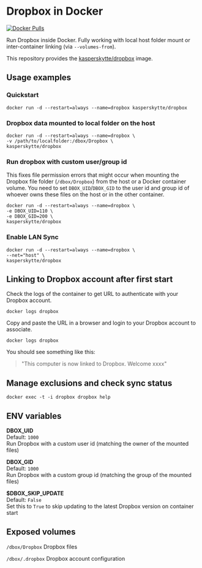 # Dropbox in Docker

[![Docker Pulls](https://img.shields.io/docker/pulls/kasperskytte/dropbox)][hub]

[hub]: https://hub.docker.com/r/kasperskytte/dropbox

Run Dropbox inside Docker. Fully working with local host folder mount or inter-container linking (via `--volumes-from`).

This repository provides the [kasperskytte/dropbox](https://registry.hub.docker.com/u/kasperskytte/dropbox/) image.

## Usage examples

### Quickstart

    docker run -d --restart=always --name=dropbox kasperskytte/dropbox

### Dropbox data mounted to local folder on the host

    docker run -d --restart=always --name=dropbox \
    -v /path/to/localfolder:/dbox/Dropbox \
    kasperskytte/dropbox

### Run dropbox with custom user/group id
This fixes file permission errors that might occur when mounting the Dropbox file folder (`/dbox/Dropbox`) from the host or a Docker container volume. You need to set `DBOX_UID`/`DBOX_GID` to the user id and group id of whoever owns these files on the host or in the other container.

    docker run -d --restart=always --name=dropbox \
    -e DBOX_UID=110 \
    -e DBOX_GID=200 \
    kasperskytte/dropbox

### Enable LAN Sync

    docker run -d --restart=always --name=dropbox \
    --net="host" \
    kasperskytte/dropbox

## Linking to Dropbox account after first start

Check the logs of the container to get URL to authenticate with your Dropbox account.

    docker logs dropbox

Copy and paste the URL in a browser and login to your Dropbox account to associate.

    docker logs dropbox

You should see something like this:

> "This computer is now linked to Dropbox. Welcome xxxx"

## Manage exclusions and check sync status

    docker exec -t -i dropbox dropbox help

## ENV variables

**DBOX_UID**  
Default: `1000`  
Run Dropbox with a custom user id (matching the owner of the mounted files)

**DBOX_GID**  
Default: `1000`  
Run Dropbox with a custom group id (matching the group of the mounted files)

**$DBOX_SKIP_UPDATE**  
Default: `False`  
Set this to `True` to skip updating to the latest Dropbox version on container start


## Exposed volumes

`/dbox/Dropbox`
Dropbox files

`/dbox/.dropbox`
Dropbox account configuration

